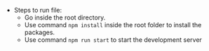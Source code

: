 * Steps to run file:
  * Go inside the root directory.
  * Use command `npm install` inside the root folder to install the packages.
  * Use command `npm run start` to start the development server
  